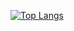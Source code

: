 [![Top Langs](https://github-readme-stats.vercel.app/api/top-langs/?username=RuskLabo&layout=compact&theme=onedark)](https://github.com/anuraghazra/github-readme-stats)

